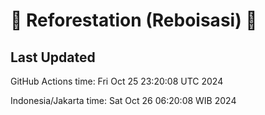 
# 🌳 Reforestation (Reboisasi) 🌲

## Last Updated

GitHub Actions time: Fri Oct 25 23:20:08 UTC 2024

Indonesia/Jakarta time: Sat Oct 26 06:20:08 WIB 2024
